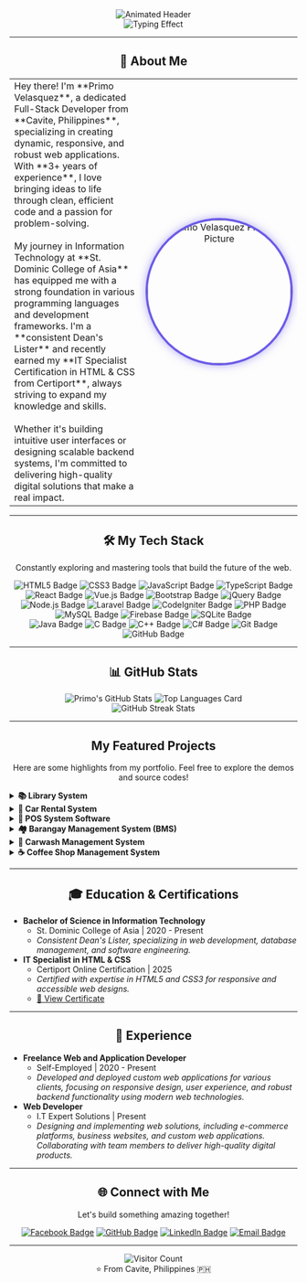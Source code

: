 <div align="center">
  <img src="https://capsule-render.vercel.app/api?type=wave&color=gradient&height=200&section=header&text=Hey%20there,%20I'm%20Primo!&fontSize=50&animation=fadeIn&fontColor=ffffff" alt="Animated Header" />
</div>

<div align="center">
  <img src="https://readme-typing-svg.herokuapp.com?lines=A%20Passionate%20Full-Stack%20Developer;Crafting%20Exceptional%20Web%20Experiences;Based%20in%20Cavite,%20Philippines;Let's%20Build%20Something%20Amazing!&center=true&size=27&duration=3000&color=gradient" alt="Typing Effect" />
</div>

---

<div align="center">
  <h2>🚀 About Me</h2>
</div>

<table align="center">
  <tr>
    <td width="50%" valign="top">
      Hey there! I'm **Primo Velasquez**, a dedicated Full-Stack Developer from **Cavite, Philippines**, specializing in creating dynamic, responsive, and robust web applications. With **3+ years of experience**, I love bringing ideas to life through clean, efficient code and a passion for problem-solving.
      <br><br>
      My journey in Information Technology at **St. Dominic College of Asia** has equipped me with a strong foundation in various programming languages and development frameworks. I'm a **consistent Dean's Lister** and recently earned my **IT Specialist Certification in HTML & CSS from Certiport**, always striving to expand my knowledge and skills.
      <br><br>
      Whether it's building intuitive user interfaces or designing scalable backend systems, I'm committed to delivering high-quality digital solutions that make a real impact.
    </td>
    <td width="50%" align="center">
      <img src="https://github.com/supremovb/Primo-Velasquez-Portfolio/blob/main/assets/images/primo-velasquez.jpg?raw=true" alt="Primo Velasquez Profile Picture" width="250" style="border-radius: 50%; border: 4px solid #6c5ce7; box-shadow: 0 0 15px rgba(108, 92, 231, 0.5);"/>
    </td>
  </tr>
</table>

---

<div align="center">
  <h2>🛠️ My Tech Stack</h2>
  <p>Constantly exploring and mastering tools that build the future of the web.</p>
</div>

<div align="center">
  <img src="https://img.shields.io/badge/HTML5-E34F26?style=for-the-badge&logo=html5&logoColor=white" alt="HTML5 Badge"/>
  <img src="https://img.shields.io/badge/CSS3-1572B6?style=for-the-badge&logo=css3&logoColor=white" alt="CSS3 Badge"/>
  <img src="https://img.shields.io/badge/JavaScript-F7DF1E?style=for-the-badge&logo=javascript&logoColor=black" alt="JavaScript Badge"/>
  <img src="https://img.shields.io/badge/TypeScript-3178C6?style=for-the-badge&logo=typescript&logoColor=white" alt="TypeScript Badge"/>
  <img src="https://img.shields.io/badge/React-61DAFB?style=for-the-badge&logo=react&logoColor=black" alt="React Badge"/>
  <img src="https://img.shields.io/badge/Vue.js-4FC08D?style=for-the-badge&logo=vuedotjs&logoColor=white" alt="Vue.js Badge"/>
  <img src="https://img.shields.io/badge/Bootstrap-7952B3?style=for-the-badge&logo=bootstrap&logoColor=white" alt="Bootstrap Badge"/>
  <img src="https://img.shields.io/badge/jQuery-0769AD?style=for-the-badge&logo=jquery&logoColor=white" alt="jQuery Badge"/>
  <br/>
  <img src="https://img.shields.io/badge/Node.js-339933?style=for-the-badge&logo=node.js&logoColor=white" alt="Node.js Badge"/>
  <img src="https://img.shields.io/badge/Laravel-FF2D20?style=for-the-badge&logo=laravel&logoColor=white" alt="Laravel Badge"/>
  <img src="https://img.shields.io/badge/CodeIgniter-EE4323?style=for-the-badge&logo=codeigniter&logoColor=white" alt="CodeIgniter Badge"/>
  <img src="https://img.shields.io/badge/PHP-777BB4?style=for-the-badge&logo=php&logoColor=white" alt="PHP Badge"/>
  <img src="https://img.shields.io/badge/MySQL-4479A1?style=for-the-badge&logo=mysql&logoColor=white" alt="MySQL Badge"/>
  <img src="https://img.shields.io/badge/Firebase-FFCA28?style=for-the-badge&logo=firebase&logoColor=black" alt="Firebase Badge"/>
  <img src="https://img.shields.io/badge/SQLite-003B57?style=for-the-badge&logo=sqlite&logoColor=white" alt="SQLite Badge"/>
  <br/>
  <img src="https://img.shields.io/badge/Java-007396?style=for-the-badge&logo=java&logoColor=white" alt="Java Badge"/>
  <img src="https://img.shields.io/badge/C-A8B9CC?style=for-the-badge&logo=c&logoColor=white" alt="C Badge"/>
  <img src="https://img.shields.io/badge/C++-00599C?style=for-the-badge&logo=c%2B%2B&logoColor=white" alt="C++ Badge"/>
  <img src="https://img.shields.io/badge/C%23-239120?style=for-the-badge&logo=c-sharp&logoColor=white" alt="C# Badge"/>
  <img src="https://img.shields.io/badge/Git-F05032?style=for-the-badge&logo=git&logoColor=white" alt="Git Badge"/>
  <img src="https://img.shields.io/badge/GitHub-181717?style=for-the-badge&logo=github&logoColor=white" alt="GitHub Badge"/>
</div>

---

<div align="center">
  <h2>📊 GitHub Stats</h2>
</div>

<div align="center">
  <img src="https://github-readme-stats.vercel.app/api?username=supremovb&show_icons=true&theme=dark&include_all_commits=true&count_private=true&line_height=25" alt="Primo's GitHub Stats"/>
  <img src="https://github-readme-stats.vercel.app/api/top-langs/?username=supremovb&layout=compact&theme=dark&hide_progress=true" alt="Top Languages Card"/>
</div>

<div align="center">
  <img src="https://streak-stats.demolab.com/?user=supremovb&theme=dark&hide_border=true" alt="GitHub Streak Stats"/>
</div>

---

<div align="center">
  <h2>My Featured Projects</h2>
  <p>Here are some highlights from my portfolio. Feel free to explore the demos and source codes!</p>
</div>

<details>
  <summary><strong>📚 Library System</strong></summary>
  <br>
  <div align="center">
    <a href="https://www.youtube.com/embed/xNRYMM22yJw" target="_blank">
      <img src="https://img.youtube.com/vi/your_youtube_video_id_for_library_system/maxresdefault.jpg" alt="Library System Demo Thumbnail" width="500"/>
    </a>
    <p>A comprehensive library management system built with **CodeIgniter** and **MySQL**. It features book cataloging, member management, borrowing/returning, and reporting.</p>
    <div>
      <img src="https://img.shields.io/badge/CodeIgniter-EE4323?style=for-the-badge&logo=codeigniter&logoColor=white" alt="CodeIgniter Badge"/>
      <img src="https://img.shields.io/badge/PHP-777BB4?style=for-the-badge&logo=php&logoColor=white" alt="PHP Badge"/>
      <img src="https://img.shields.io/badge/MySQL-4479A1?style=for-the-badge&logo=mysql&logoColor=white" alt="MySQL Badge"/>
      <img src="https://img.shields.io/badge/Bootstrap-7952B3?style=for-the-badge&logo=bootstrap&logoColor=white" alt="Bootstrap Badge"/>
    </div>
    <p>
      <a href="https://www.youtube.com/watch?v=xNRYMM22yJw" target="_blank">🔗 View Demo</a> |
      <a href="https://github.com/supremovb/LIBRARY_SYSTEM" target="_blank">💻 Source Code</a>
    </p>
  </div>
  <br>
</details>

<details>
  <summary><strong>🚗 Car Rental System</strong></summary>
  <br>
  <div align="center">
    <a href="https://www.youtube.com/embed/4gdlYZRUtQg" target="_blank">
      <img src="https://img.youtube.com/vi/your_youtube_video_id_for_car_rental/maxresdefault.jpg" alt="Car Rental System Demo Thumbnail" width="500"/>
    </a>
    <p>A complete car rental management system developed with **CodeIgniter** and **MySQL**. Includes vehicle inventory, reservation, customer management, billing, and admin dashboard.</p>
    <div>
      <img src="https://img.shields.io/badge/CodeIgniter-EE4323?style=for-the-badge&logo=codeigniter&logoColor=white" alt="CodeIgniter Badge"/>
      <img src="https://img.shields.io/badge/PHP-777BB4?style=for-the-badge&logo=php&logoColor=white" alt="PHP Badge"/>
      <img src="https://img.shields.io/badge/MySQL-4479A1?style=for-the-badge&logo=mysql&logoColor=white" alt="MySQL Badge"/>
      <img src="https://img.shields.io/badge/jQuery-0769AD?style=for-the-badge&logo=jquery&logoColor=white" alt="jQuery Badge"/>
    </div>
    <p>
      <a href="https://www.youtube.com/watch?v=4gdlYZRUtQg" target="_blank">🔗 View Demo</a> |
      <a href="https://github.com/supremovb/CAR-RENTAL-SYSTEM" target="_blank">💻 Source Code</a>
    </p>
  </div>
  <br>
</details>

<details>
  <summary><strong>🛒 POS System Software</strong></summary>
  <br>
  <div align="center">
    <a href="https://www.youtube.com/embed/RsxvVumfrgA" target="_blank">
      <img src="https://img.youtube.com/vi/your_youtube_video_id_for_pos_system/maxresdefault.jpg" alt="POS System Software Demo Thumbnail" width="500"/>
    </a>
    <p>Point of Sale system developed with **C# .NET** and **SQLite**. Features include inventory management, sales tracking, receipt printing, and reporting.</p>
    <div>
      <img src="https://img.shields.io/badge/C%23-239120?style=for-the-badge&logo=c-sharp&logoColor=white" alt="C# Badge"/>
      <img src="https://img.shields.io/badge/.NET-512BD4?style=for-the-badge&logo=dotnet&logoColor=white" alt=".NET Badge"/>
      <img src="https://img.shields.io/badge/SQLite-003B57?style=for-the-badge&logo=sqlite&logoColor=white" alt="SQLite Badge"/>
      <img src="https://img.shields.io/badge/Windows_Forms-0078D4?style=for-the-badge&logo=windows&logoColor=white" alt="WinForms Badge"/>
    </div>
    <p>
      <a href="https://www.youtube.com/watch?v=RsxvVumfrgA" target="_blank">🔗 View Demo</a> |
      <span style="color: #888;">🔒 Source Code (Private)</span>
    </p>
  </div>
  <br>
</details>

<details>
  <summary><strong>🏘️ Barangay Management System (BMS)</strong></summary>
  <br>
  <div align="center">
    <a href="https://www.youtube.com/embed/l_4-cOdNDz0" target="_blank">
      <img src="https://img.youtube.com/vi/your_youtube_video_id_for_bms/maxresdefault.jpg" alt="Barangay Management System Demo Thumbnail" width="500"/>
    </a>
    <p>A robust system developed using **Laravel**, **Bootstrap**, and **MySQL**. It streamlines resident records, document requests, and barangay transactions for efficient local governance.</p>
    <div>
      <img src="https://img.shields.io/badge/Laravel-FF2D20?style=for-the-badge&logo=laravel&logoColor=white" alt="Laravel Badge"/>
      <img src="https://img.shields.io/badge/Bootstrap-7952B3?style=for-the-badge&logo=bootstrap&logoColor=white" alt="Bootstrap Badge"/>
      <img src="https://img.shields.io/badge/MySQL-4479A1?style=for-the-badge&logo=mysql&logoColor=white" alt="MySQL Badge"/>
    </div>
    <p>
      <a href="https://www.youtube.com/watch?v=l_4-cOdNDz0" target="_blank">🔗 View Demo</a> |
      <span style="color: #888;">🔒 Source Code (Private)</span>
    </p>
  </div>
  <br>
</details>

<details>
  <summary><strong>🧼 Carwash Management System</strong></summary>
  <br>
  <div align="center">
    <a href="https://www.youtube.com/embed/gJ6l0Oaodok" target="_blank">
      <img src="https://img.youtube.com/vi/your_youtube_video_id_for_carwash/maxresdefault.jpg" alt="Carwash Management System Demo Thumbnail" width="500"/>
    </a>
    <p>A modern system built with **React.js**, **TypeScript**, and **Firebase**. It features real-time booking, customer management, and service tracking.</p>
    <div>
      <img src="https://img.shields.io/badge/React-61DAFB?style=for-the-badge&logo=react&logoColor=black" alt="React Badge"/>
      <img src="https://img.shields.io/badge/TypeScript-3178C6?style=for-the-badge&logo=typescript&logoColor=white" alt="TypeScript Badge"/>
      <img src="https://img.shields.io/badge/Firebase-FFCA28?style=for-the-badge&logo=firebase&logoColor=black" alt="Firebase Badge"/>
    </div>
    <p>
      <a href="https://www.youtube.com/watch?v=gJ6l0Oaodok" target="_blank">🔗 View Demo</a> |
      <span style="color: #888;">🔒 Source Code (Private)</span>
    </p>
  </div>
  <br>
</details>

<details>
  <summary><strong>☕ Coffee Shop Management System</strong></summary>
  <br>
  <div align="center">
    <a href="https://www.youtube.com/embed/YkJrqgOLyag" target="_blank">
      <img src="https://img.youtube.com/vi/your_youtube_video_id_for_coffee_shop/maxresdefault.jpg" alt="Coffee Shop Management System Demo Thumbnail" width="500"/>
    </a>
    <p>A system built with **React.js** and **Firebase**. It provides order management, inventory tracking, and real-time updates for efficient coffee shop operations.</p>
    <div>
      <img src="https://img.shields.io/badge/React-61DAFB?style=for-the-badge&logo=react&logoColor=black" alt="React Badge"/>
      <img src="https://img.shields.io/badge/Firebase-FFCA28?style=for-the-badge&logo=firebase&logoColor=black" alt="Firebase Badge"/>
    </div>
    <p>
      <a href="https://www.youtube.com/watch?v=YkJrqgOLyag" target="_blank">🔗 View Demo</a> |
      <span style="color: #888;">🔒 Source Code (Private)</span>
    </p>
  </div>
  <br>
</details>

---

<div align="center">
  <h2>🎓 Education & Certifications</h2>
</div>

* **Bachelor of Science in Information Technology**
    * St. Dominic College of Asia | 2020 - Present
    * *Consistent Dean's Lister, specializing in web development, database management, and software engineering.*
* **IT Specialist in HTML & CSS**
    * Certiport Online Certification | 2025
    * *Certified with expertise in HTML5 and CSS3 for responsive and accessible web designs.*
    * <a href="assets/docs/certiport-certificate.pdf" target="_blank">📄 View Certificate</a>

---

<div align="center">
  <h2>💼 Experience</h2>
</div>

* **Freelance Web and Application Developer**
    * Self-Employed | 2020 - Present
    * *Developed and deployed custom web applications for various clients, focusing on responsive design, user experience, and robust backend functionality using modern web technologies.*
* **Web Developer**
    * I.T Expert Solutions | Present
    * *Designing and implementing web solutions, including e-commerce platforms, business websites, and custom web applications. Collaborating with team members to deliver high-quality digital products.*

---

<div align="center">
  <h2>🌐 Connect with Me</h2>
  <p>Let's build something amazing together!</p>
</div>

<div align="center">
  <a href="https://www.facebook.com/supremovb" target="_blank"><img src="https://img.shields.io/badge/Facebook-1877F2?style=for-the-badge&logo=facebook&logoColor=white" alt="Facebook Badge"/></a>
  <a href="https://github.com/supremovb" target="_blank"><img src="https://img.shields.io/badge/GitHub-181717?style=for-the-badge&logo=github&logoColor=white" alt="GitHub Badge"/></a>
  <a href="https://www.linkedin.com/in/your-linkedin-profile" target="_blank"><img src="https://img.shields.io/badge/LinkedIn-0077B5?style=for-the-badge&logo=linkedin&logoColor=white" alt="LinkedIn Badge"/></a>
  <a href="mailto:primokenjivelasquez@gmail.com"><img src="https://img.shields.io/badge/Email-D14836?style=for-the-badge&logo=gmail&logoColor=white" alt="Email Badge"/></a>
  </div>

---

<div align="center">
  <img src="https://visitor-badge.laxmi.dev/visitor-badge?page_id=supremovb.supremovb&color=blue&style=flat-square&label=Visitors" alt="Visitor Count"/>
  <br>
  ⭐️ From Cavite, Philippines 🇵🇭
</div>
